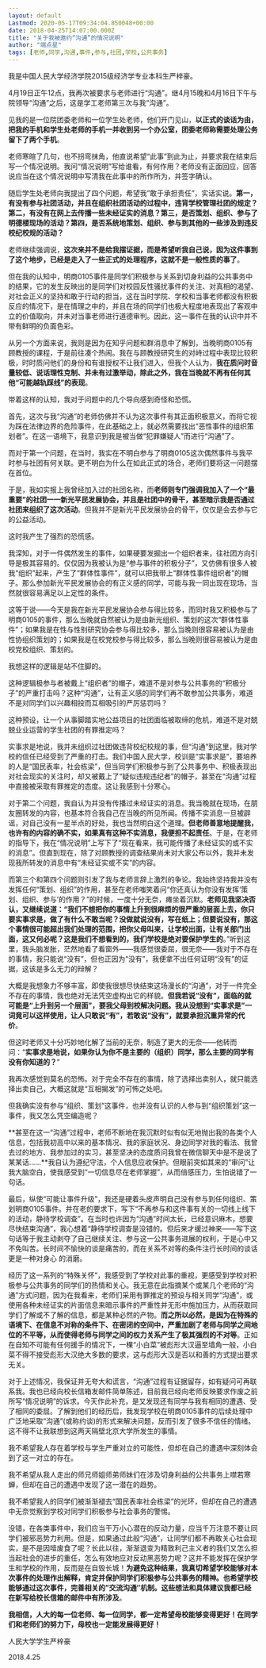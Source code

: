 ```yaml
---
layout: default
Lastmod: 2020-05-17T09:34:04.850048+00:00
date: 2018-04-25T14:07:00.000Z
title: "关于我被邀约“沟通”的情况说明"
author: "端点星"
tags: [老师,同学,沟通,事件,参与,社团,学校,公共事务]
---
```


我是中国人民大学经济学院2015级经济学专业本科生严梓豪。

4月19日正午12点，我再次被要求与老师进行“沟通”。继4月15晚和4月16日下午与院领导“沟通”之后，这是学工老师第三次与我“沟通”。

见我的是一位院团委老师和一位学生处老师，他们开门见山，**以正式的谈话为由，把我的手机和学生处老师的手机一并收到另一个办公室，团委老师称需要处理公务留下了两个手机**。

老师寒暄了几句，也不拐弯抹角，他直说希望“此事”到此为止，并要求我在结束后写一个情况说明。我问“情况说明”写给谁看，有何作用？老师没有正面回应，回答说应当在这个情况说明中写清我在此事中的所作所为，并签字确认。

随后学生处老师向我提出了四个问题，希望我”敢于承担责任”，实话实说。**第一，有没有参与社团活动，并且在组织社团活动的过程中，违背学校管理社团的规定？第二，有没有在网上去传播一些未经证实的消息？第三，是否策划、组织、参与了明德楼现场的活动？第四，是否系统地策划、组织、参与到其他的一些涉及到违反校纪校规的活动？**

老师继续强调说，**这次来并不是给我摆证据，而是希望听我自己说，因为这件事到了这个地步，已经是走入了一些正式的处理程序，这就不是一般性质的事了**。

但在我的认知中，明商0105事件是同学们积极参与关系到切身利益的公共事务中的结果，它的发生反映出的是同学们对校园反性骚扰事件的关注、对真相的渴望、对社会正义的坚持和敢于行动的担当，这在当时学院、学校和当事老师都没有积极反应的情况下，是在情理之中的，并且在场的同学们也极大程度地表现出了客观中立的价值取向，并未对当事老师进行道德审判。因此，这一事件在我的认识中并不带有鲜明的负面色彩。

从另一个方面来说，我则是因为在知乎问题和群消息中了解到，当晚明商0105有顾教授的课程，于是前往凑个热闹。我在与顾教授研究生的对峙过程中表现比较积极，时时质问他们的身份和有谁授权不让我们进入，但我个人认为，**我在质问时音量较低、说话理性克制、并未有过激举动，除此之外，我在当晚就不再有任何其他“可能越轨踩线”的表现**。

带着这样的认知，我对于问题中的几个导向感到奇怪和恐慌。

首先，这次与我“沟通”的老师仿佛并不认为这次事件有其正面积极意义，而将它视为踩在法律边界的危险事件，在此基础之上，就必然需要找出“恶性事件的组织策划者”。在这一语境下，我意识到我是被当做“犯罪嫌疑人”而进行“沟通”了。

而对于第一个问题，在当时，我实在不明白参与了明商0105这次偶然事件与我平时参与社团有何关联。更不明白为什么在如此正式的场合，老师们要将这一问题摆在首位。

于是，我如实报上我曾经加入过的社团名称，而**老师则专门强调我加入了一个“最重要”的社团一一新光平民发展协会，并且是社团中的骨干，甚至暗示我是否通过社团来组织了这次活动**。但我并不是新光平民发展协会的骨干，仅仅是会去参与它的公益活动。

这时我产生了强烈的恐慌感。

我深知，对于一件偶然发生的事件，如果硬要发掘出一个组织者来，往社团方向引导是极其容易的。仅仅因为我被认为是“参与事件的积极分子”，又仿佛有很多人被我“组织”起来，产生了“群体性事件”，就可以把我带上“群体性事件组织者”的帽子。那么参加新光平民发展协会的有正义感的同学，可能与我一同出现在现场，当然就很容易满足以上定性的条件。

这等于说——今天是我在新光平民发展协会参与得比较多，而同时我又积极参与了明商0105的事件，那么当晚就自然被认为是由新光组织、策划的这次“群体性事件”；如果我是在性与性别研究协会参与得比较多，那么当晚则很容易被认为是由性协组织策划的；如果我是在校党校参与得比较多，那么当晚则很容易被认为是由校党校组织、策划的。

我想这样的逻辑是站不住脚的。

这种逻辑极参与者被戴上“组织者”的帽子，难道不是对参与公共事务的“积极分子”的严重打击吗？这种“沟通”，让有正义感的同学们再不敢参加公共事务，难道不是对同学们以兴趣相投而互相吸引的严厉惩罚吗？

这种预设，让一个从事脚踏实地公益项目的社团面临被取缔的危机，难道不是对兢兢业业运营的学生社团的有罪推定吗？

实事求是地说，我并未组织过社团做违背校纪校规的事，但“沟通”到这里，我对学校的信任已经受到了严重的打击。我们中国人民大学，校训是“实事求是”，要培养的人是“国民表率，社会栋梁”，但当同学们积极参与到了公共事务中、积极表现出对社会现实的关注时，却又被戴上了“疑似违规违纪者”的帽子，甚至在“沟通”过程中直接被采取有罪推定的态度。这让我感到十分寒心。

对于第二个问题，我自认为并没有传播过未经证实的消息。我当晚就在现场，在朋友圈转发的内容，也基本符合我自己在当晚的所见所闻。传播不实消息一旦被辟谣，对自己没有一星半点的好处，我也当然明白这个道理。**但老师善意地提醒我，也许有的内容的确不实，如果真有这种不实消息，我便担不起责任**。于是，在老师的指导下，我在“情况说明”上写下了“现在看来，我可能传播了未经证实的或不实的消息”。但直到现在，除了对顾教授的调查结果尚未对大家公布以外，我并未发现我所转发的消息中有“未经证实或不实”的内容。

而第三个和第四个问题则引发了我与老师言辞上激烈的争论。我始终坚持我并没有发挥任何“策划、组织”的作用，甚至在老师嗤笑着问“你还真认为你没有发挥‘策划、组织、参与’的作用？”的时候，一度十分无奈，瘫坐着沉默。**老师见我坚决否认，又继续说道：“我们不想把你的事情上升到很麻烦的很严重的层面上去，你只要实事求是，做了有什么不敢当呢？没做就说没有，写在纸上；但要说没有，那这个事情很可能超出我们处理的范围，把你父母叫来，让学校出面，让有关部门出面，这又何必呢？这是我们不想看到的，我们学校是绝对要保护学生的**。”听到这里，我头脑发胀，茫然地看了看窗外——我感觉很委屈，很无奈——我对于不存在的事情，我只能说“没有”，但也正因为“没有”，我便拿不出任何证明“没有”的证据，这该是多么无力的辩解？

大概是我想象力不够丰富，即使我很想尽快结束这场漫长的“沟通”，对于一件完全不存在的事情，我也绝对无法凭空虚构出它的样貌。**但我若说“没有”，面临的就可能是“上升到另一个层面”，要我父母到校解决问题。我从没想到“实事求是”一词竟可以这样使用，让人只敢说“有”，若敢说“没有”，就要承担沉重异常的代价**。

但这时老师又十分巧妙地化解了当前的无奈，制造了更大的无奈——他转而问：“**实事求是地说，如果你认为你不是主要的（组织）同学，那么主要的同学有没有你知道的？**”

我再次感觉到莫名的恐怖。对于完全不存在的事情，除了选择出卖别人，就只能选择出卖自己，大概这就是“互相揭发”的可怖之处吧。

但我确实没有参与“组织、策划”这事件，也并没有认识的人参与到“组织策划”这一事件，我又怎么凭空编造呢？

**甚至在这一“沟通”过程中，老师不断地在我沉默时似有似无地抛出我的各类个人信息，包括我初高中以来的基本情况、我的家庭状况、身边同学对我的看法、我曾去过的地方、我参加过的实习，甚至坚决的态度质问我曾在微信聊天中是不是说了某某话……**我自认为遵纪守法，个人信息应收保护。但眼前突如其来的“审问”让我大脑空白，使我感受到“一切信息尽在老师掌握”，从而倍感压力，生怕说错了一句话。

最后，纵使“可能让事件升级”，我还是硬着头皮声明自己没有参与到任何组织、策划明商0105事件。并在老的要求下，写下“不再参与和这件事有关的一切线上线下的活动，静待学校调查”。在当时也许因为“沟通”时间太长，已经意识麻木，想要尽快结束沟通”，我心想着“静待学校调查是没错的。但后来才缓过神来——写下这句话等于我主动剥夺了自己继续关注、参与这一公共事务进展的权利，于是心中又不免叫苦。长时间不愉快的谈是痛苦的，而在关系不对等的条件注行长时间的谈话更是一种对身心 的消磨。

经历了这一系列的“特殊关怀”，我感受到了学校对此事的重视，更感受到学校对积极参与公共事务的同学们的热情和关心。我无意在此指摘某个或某几个老师的“沟通”方式问题，因为在我看来，老师们采用有罪推定的预设与相关同学“沟通”，或使用各种未经证实的片面信息来暗示事件的严重性并无形中施加压力，从而获取同学们了解或不了解的信息，都是某种必然的产物。**而之所以必然，是因为在特殊的语境下、在信息不对称的条件下、在密闭的空间中，严重加剧了老师与同学之间地位的不平等，从而使得老师与同学之间的权力关系产生了极其强烈的不对等**。正如在自知不可能有任何援手的情况下，一棵“小白菜”被彪形大汉逼至墙角一般，小白菜不得不接受彪形大汉绝大多数的要求，这与彪形大汉是否以和善的方式提出要求无关。

对于上述情况，我保证并无夸大和谎言，“沟通”过程有证据留存，如有疑问可再联系我。我也已经向校长信箱发邮件简单陈述，目前我已经向老师反映要求作废之前所写“情况说明”的诉求。今天作此补充，是又发现还有同学与我有相同的遭遇、受了相同的委屈。了解到他们的经历后，我发现学校在明商0105事件的后续处理中广泛地采取“沟通”(或称约谈)的形式来解决问题，反而引发了很多不信任的情绪。这不得不让我联想到这两天隔壁北京大学所发生的事情。

我不希望我人存在着学校与学生严重对立的可能性，但却在自己的遭遇中深刻体会到了这一对立的存在。

我不希望从我人走出的师兄师姐师弟师妹们在涉及切身利益的公共事务上噤若寒蝉，但却在自己的遭遇中发现了这一潜在的趋势。

我不希望我人的同学们被渐渐褪去“国民表率社会栋梁”的光环，但却在自己的遭遇中无奈觉察到学校对同学们积极参与社会事务的警惕。

没错，在各类事件中，我们应当干万小心潜在的反动力量，应当千万注意不要让同学们被邪恶势力利用。但是，如果通过此般“沟通”，让同学们都不再敢关心社会现实，是不是因噎废食了呢？长此以往，渐渐退变为精致利己主义者的我们又怎么担当起社会的进步的重任，怎么有效地应对反动黑恶势力呢？这并不能发挥在保护学生和学校的作用，反而是在自毁长城！**为避免这种结果，我真切希望学校能够对本次事件的处理作出解释，肯定并保护同学们积极参与公共事务的精神。也希望学校能够通过这次事件，完善相关的”交流沟通″机制。这些想法和具体建议我都已经在新写给校长信箱的邮件中有所涉及**。

**我相信，人大的每一位老师、每一位同学，都一定希望母校能够变得更好！在同学们和老师们的努力下，母校也一定能发展得更好！**

人民大学学生严梓豪

2018.4.25

